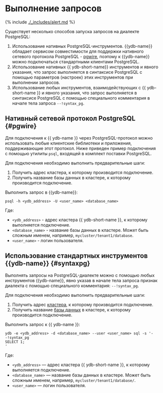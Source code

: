 # Выполнение запросов

{% include [./_includes/alert.md](./_includes/alert_preview.md) %}

Существует несколько способов запуска запросов на диалекте PostgreSQL:
1. Использование нативных PostgreSQL-инструментов. {{ydb-name}} обладает сервисом совместимости для поддержки нативного сетевого протокола PostgreSQL - [pgwire](https://www.postgresql.org/docs/current/protocol.html), поэтому к {{ydb-name}} можно подключаться стандартными клиентами PostgreSQL.
1. Использование нативных {{ ydb-short-name}} инструментов и явного указания, что запрос выполняется в синтаксисе PostgreSQL с помощью параметров (настроек) этих инструментов при выполнении запросов.
1. Использование любых инструментов, взаимодействующих с {{ ydb-short-name }} и явного указания, что запрос выполняется в синтаксисе PostgreSQL с помощью специального комментария в начале тела запроса `--!syntax_pg`.

## Нативный сетевой протокол PostgreSQL {#pgwire}

Для подключения к {{ ydb-name }} через PostgreSQL-протокол можно использовать любые клиентские библиотеки и приложения, поддерживающие этот протокол. Ниже приведен пример подключения с помощью утилиты `psql`, входящей в комплект поставки PostgreSQL.

Для подключения необходимо выполнить предварительные шаги:
1. Получить адрес кластера, к которому производится подключение.
1. Получить название базы данных в кластере, к которому производится подключение.

Выполнить запрос в {{ydb-name}}:

```
psql -h <ydb_address> -U <user_name> <database_name>
```

Где:
- `<ydb_address>` - адрес кластера {{ ydb-short-name }}, к которому выполняется подключение.
- `<database_name>` - название базы данных в кластере. Может быть сложным именем, например, `mycluster/tenant1/database`.
- `<user_name>` - логин пользователя.


## Использование стандартных инструментов {{ydb-name}} {#syntaxpg}

Выполнять запросы на PostgreSQL-диалекте можно с помощью любых инструментов {{ydb-name}}, явно указав в начале тела запроса признак диалекта с помощью специального комментария: `--!syntax_pg`.

Для подключения необходимо выполнить предварительные шаги:
1. Получить адрес [кластера](../concepts/glossary.md#cluster), к которому производится подключение.
1. Получить название [базы данных](../concepts/glossary.md#database) в кластере, к которому производится подключение.

Выполнить запрос к {{ ydb-name }}:

```
ydb -e <ydb_address> -d <database_name> --user <user_name> sql -s '--!syntax_pg
SELECT 1;
'
```

Где:
- `<ydb_address>` — адрес кластера {{ ydb-short-name }}, к которому выполняется подключение.
- `<database_name>` — название базы данных в кластере. Может быть сложным именем, например, `mycluster/tenant1/database/`.
- `<user_name>` — логин пользователя.
